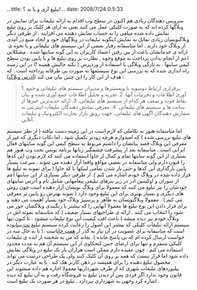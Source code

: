 .. title: تبلیغ آری و یا نه ؟! .. date: 2008/7/24 0:5:33

سرویس دهندگان زیادی هم اکنون در سطح وب اقدام به ارائه تبلیغات برای نمایش
در وبلاگها کرده اند که به صورت کلیکی عمل می کنند یعنی به ازای هر کلیک بر
روی تبلیغ نمایش داده شده مبلغی را به حساب نمایش دهنده می افزایند . از
طرفی دیگر وبلاگنویسان زیادی تمایل به نمایش اینگونه تبلیغات در وبلاگهای
خود و ایجاد منبع در آمدی از وبلاگ خود دارند . اما متاسفانه رفتار بعضی از
این سیستم های تبلیغاتی و یا نحوه ی  ارائه ی خدماتشان باعث از بین رفتن
اعتماد کاربران به این گونه سایتها شده . مشکلاتی اعم از انجام ندادن
پرداخت به موقع وجوه , نظارت بر روی تبلیغ ها و یا پایین بودن سطح کیفی
سایتها . به تازگی وبلاگی با استفاده از وردپرس ( نکته جالبش همینه !) در
این زمینه راه اندازی شده که به بررسی این نوع سیستمها به صورت بی طرفانه
پرداخته است . که هدف از این کار را این چنین بیان می کند ([آدرس
وبلاگ](http://www.tablighinfo.com)) :

> 1\. برقراری ارتباط دوسویه با وبمسترها و مدیران سیستم های تبلیغاتی و جمع
> آوری اطلاعات و تجربیات آنها. 2. تجزیه و تحلیل اطلاعات جمع آوری شده و
> بیان نقاط قوت و ضعف هر کدام از سیستم های تبلیغاتی. 3. ارائه جدیدترین
> خبرها از سایت ها و سیستم های تبلیغاتی. 4. معرفی نمایش دهندگان تبلیغات
> اینترنتی به سفارش دهندگان آگهی های تبلیغاتی، جهت رونق بازار تجارت
> الکترونیک و تبلیغات آنلاین.

اما متاسفانه هنوز به تکاملی که لازم است در این زمینه دست نیافته ( از نظر
سیستم های تبلیغ بررسی شده ) که امیدوارم هرچه زودتر تکمیل شود . اما نکات
دیگری که غیر از معرفی این وبلاگ قصد بیانشان را داشتم مربوط به سطح کیفی
این گونه سایتهای فعال ایرانی است . متاسفانه بعد از پیشرفت چشمگیر زبانها
برنامه نویس تحت وب هنوز هم بسیاری از این گونه سایتها تمام و کمال از جاوا
استفاده می کنند که لازم بودن این کدها را قبون دارم ولی متاسفانه در بعضی
مواقع واقعا آزار دهنده می شوند . سرعت بسیار پایین بارگذاری این کدها و
حتی باز شدن تمامی لینکها با کد جاوا ( برای نمونه به تبلیغ ها قرار داده
شده در وبلاگ خودم اشاره می کنم ). از طرفی دیگر بسیاری از این سایتها اعم
از سوران و اوکسین ادز در زیر بنرهای تبلیغی پیغامهایی شامل نام و آدرس
سایتهای خودشان را نیز تبلیغ می کنند که معمولا برای وبلاگ نویسان آزار
دهنده است چون روش های دیگری و بسیار بهتری برای این تبلیغ وجود دارد (
نمونه بهترش رو پایین تر معرفی می کنم ) . معمولا وبلاگنویسان به ظاهر و
پرستیژ وبلاگ خود بسیار اهمیت می دهند و برای قرار دادن این نوع تبلیغ ها
معمولا آنهایی را که بیشتر با رنگبندی وبلاگشان جور می شود را انتخاب می
کنند . ارائه ی طراحیهای بسیار ضعیف ( که متاسفانه نمونه اش در وبلاگ خودم
نیز دیده میشه ) باعث افت کیفیت این نوع تبلیغات میشود . تا کنون تنها
سیستم ارائه تبلیغات کلیکی که بیشتر این اصول را رعایت کرده سیستم تبلیغ
[نت بینا](http://www.netbina.com/)بوده است که متاسفانه برای عضویت در آن
نیاز به گذر از [هفت
خان](http://www.netbina.com/pe/websites/contact.aspx)است .( تا به حال سه
در خواست ارسال کرده ام که بی پاسخ مانده ). بماند که من به شخصه از ایده ی
تبلیغات کلیکی متنفرم و تنها برای ارضای حس کنجکاوی از این سیستم آن هم به
مدت محدود استفاده می کنم . چون عقیده دارم ممکن است هزاران بار یک تبلیغ
در وبلاگی نمایش داده شود اما قرار نیست که همه بر روی آن کلیک کنند ولی یک
طراحی درست می تواند محصول تبلیغ دهنده را برای همیشه در ذهن کاربر هک کند
. یا به عبارت دیگر در بیلبوردهای تبلیغات شهری که از طرف شهرداریها معمولا
اجاره هم داده میشوند این قانون وجود ندارد اگر فردی پس از دیدن تبلیغ به
فروشگاه رفت و به آن تبلیغ که دیده اشاره کرد وجهی به شهرداری بپردازد .
تبلیغ در هر صورت یک تبلیغ است .
